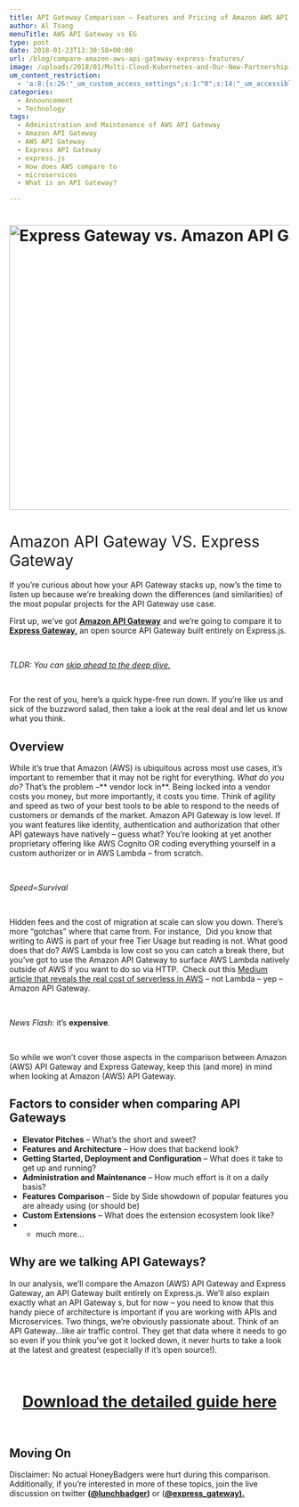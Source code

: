 ```yaml
---
title: API Gateway Comparison – Features and Pricing of Amazon AWS API Gateway and Express Gateway
author: Al Tsang
menuTitle: AWS API Gateway vs EG
type: post
date: 2018-01-23T13:30:58+00:00
url: /blog/compare-amazon-aws-api-gateway-express-features/
image: /uploads/2018/01/Multi-Cloud-Kubernetes-and-Our-New-Partnership-with-Joyent-27.png
um_content_restriction:
  - 'a:8:{s:26:"_um_custom_access_settings";s:1:"0";s:14:"_um_accessible";s:1:"0";s:19:"_um_noaccess_action";s:1:"0";s:30:"_um_restrict_by_custom_message";s:1:"0";s:27:"_um_restrict_custom_message";s:0:"";s:19:"_um_access_redirect";s:1:"0";s:23:"_um_access_redirect_url";s:0:"";s:28:"_um_access_hide_from_queries";s:1:"0";}'
categories:
  - Announcement
  - Technology
tags:
  - Administration and Maintenance of AWS API Gateway
  - Amazon API Gateway
  - AWS API Gateway
  - Express API Gateway
  - express.js
  - How does AWS compare to
  - microservices
  - What is an API Gateway?

---
```

# <img class="aligncenter size-full wp-image-3202" src="/wp-content/uploads/2018/01/Multi-Cloud-Kubernetes-and-Our-New-Partnership-with-Joyent-27.png" alt="Express Gateway vs. Amazon API Gateway" width="1024" height="512" srcset="/wp-content/uploads/2018/01/Multi-Cloud-Kubernetes-and-Our-New-Partnership-with-Joyent-27.png 1024w, /wp-content/uploads/2018/01/Multi-Cloud-Kubernetes-and-Our-New-Partnership-with-Joyent-27-300x150.png 300w, /wp-content/uploads/2018/01/Multi-Cloud-Kubernetes-and-Our-New-Partnership-with-Joyent-27-768x384.png 768w, /wp-content/uploads/2018/01/Multi-Cloud-Kubernetes-and-Our-New-Partnership-with-Joyent-27-225x113.png 225w, /wp-content/uploads/2018/01/Multi-Cloud-Kubernetes-and-Our-New-Partnership-with-Joyent-27-512x256.png 512w" sizes="(max-width: 1024px) 100vw, 1024px" />

# <span style="font-weight: 400;">Amazon API Gateway VS. Express Gateway</span>

If you&#8217;re curious about how your API Gateway stacks up, now&#8217;s the time to listen up because we&#8217;re breaking down the differences (and similarities) of the most popular projects for the API Gateway use case.

First up, we&#8217;ve got **<a href="https://aws.amazon.com/api-gateway/" target="_blank" rel="noopener noreferrer">Amazon API Gateway</a>** and we&#8217;re going to compare it to[ **Express Gateway,**][1] an open source API Gateway built entirely on Express.js.

&nbsp;

_TLDR: You can [skip ahead to the deep dive.][2]_

&nbsp;

For the rest of you, here&#8217;s a quick hype-free run down. If you&#8217;re like us and sick of the buzzword salad, then take a look at the real deal and let us know what you think.

## Overview

While it&#8217;s true that Amazon (AWS) is ubiquitous across most use cases, it&#8217;s important to remember that it may not be right for everything. _What do you do?_ That&#8217;s the problem &#8211;** vendor lock in**. Being locked into a vendor costs you money, but more importantly, it costs you time. Think of agility and speed as two of your best tools to be able to respond to the needs of customers or demands of the market. Amazon API Gateway is low level. If you want features like identity, authentication and authorization that other API gateways have natively &#8211; guess what? You&#8217;re looking at yet another proprietary offering like AWS Cognito OR coding everything yourself in a custom authorizer or in AWS Lambda &#8211; from scratch.

&nbsp;

_Speed=Survival_

&nbsp;

Hidden fees and the cost of migration at scale can slow you down. There&#8217;s more &#8220;gotchas&#8221; where that came from. For instance,  Did you know that writing to AWS is part of your free Tier Usage but reading is not. What good does that do? AWS Lambda is low cost so you can catch a break there, but you&#8217;ve got to use the Amazon API Gateway to surface AWS Lambda natively outside of AWS if you want to do so via HTTP.  Check out this <a href="https://medium.com/@amiram_26122/the-hidden-costs-of-serverless-6ced7844780b" target="_blank" rel="noopener noreferrer">Medium article that reveals the real cost of serverless in AWS</a> &#8211; not Lambda &#8211; yep &#8211; Amazon API Gateway.

&nbsp;

_News Flash:_ it&#8217;s **expensive**.

&nbsp;

So while we won&#8217;t cover those aspects in the comparison between Amazon (AWS) API Gateway and Express Gateway, keep this (and more) in mind when looking at Amazon (AWS) API Gateway.

## Factors to consider when comparing API Gateways

  * **Elevator Pitches** &#8211; What&#8217;s the short and sweet?
  * **Features and Architecture** &#8211; How does that backend look?
  * **Getting Started, Deployment and Configuration** &#8211; What does it take to get up and running?
  * **Administration and Maintenance** &#8211; How much effort is it on a daily basis?
  * **Features Comparison** &#8211; Side by Side showdown of popular features you are already using (or should be)
  * **Custom Extensions** &#8211; What does the extension ecosystem look like?
  * + much more&#8230;

## Why are we talking API Gateways?

In our analysis, we&#8217;ll compare the Amazon (AWS) API Gateway and Express Gateway, an API Gateway built entirely on Express.js. We&#8217;ll also explain exactly what an API Gateway s, but for now &#8211; you need to know that this handy piece of architecture is important if you are working with APIs and Microservices. Two things, we&#8217;re obviously passionate about. Think of an API Gateway&#8230;like air traffic control. They get that data where it needs to go so even if you think you&#8217;ve got it locked down, it never hurts to take a look at the latest and greatest (especially if it&#8217;s open source!).

<div class="spaced" style="padding-top:15px; clear:both;" >
</div>

<h1 style="text-align: center;">
  <a href="/resource/pdf-guides/ "  class="btn button center cta">Download the detailed guide here</a>
</h1>

<div class="spaced" style="padding-top:15px; clear:both;" >
</div>

## Moving On

Disclaimer: No actual HoneyBadgers were hurt during this comparison. Additionally, if you&#8217;re interested in more of these topics, join the live discussion on twitter **([@lunchbadger][3])** or (**[@express_gateway).][4]**



 [1]: http://www.express-gateway.io?utm_source=Comparison_LP_AWS&utm_medium=blog&utm_campaign=2018-10-comparisons&utm_content=link
 [2]: /resource/pdf-guides/
 [3]: http://www.twitter.com/lunchbadger
 [4]: https://twitter.com/express_gateway